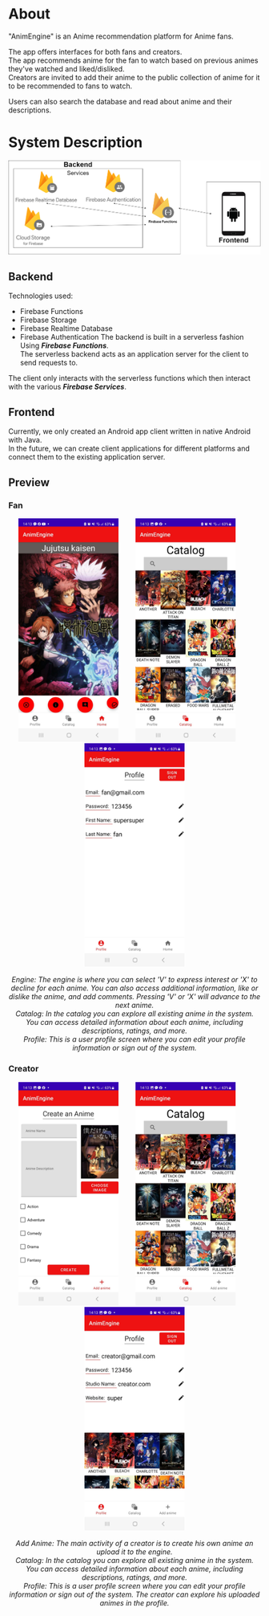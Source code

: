 # About
"AnimEngine" is an Anime recommendation platform for Anime fans.  

The app offers interfaces for both fans and creators.  
The app recommends anime for the fan to watch based on previous animes they've watched and liked/disliked.  
Creators are invited to add their anime to the public collection of anime for it to be recommended to fans to watch.  

Users can also search the database and read about anime and their descriptions.

# System Description
![System Description](Images/system.png)  
## Backend
Technologies used: 
- Firebase Functions
- Firebase Storage
- Firebase Realtime Database
- Firebase Authentication
The backend is built in a serverless fashion Using _**Firebase Functions**_.  
The serverless backend acts as an application server for the client to send requests to.

The client only interacts with the serverless functions which then interact with the various _**Firebase Services**_.  

## Frontend
Currently, we only created an Android app client written in native Android with Java.  
In the future, we can create client applications for different platforms and connect them to the existing application server.


## Preview
### Fan
<p align="center">
    <img src="Images/fan_engine.jpeg" alt="Engine" width="200" style="margin-right: 30px;" />
    <img src="Images/fan_catalog.jpeg" alt="Catalog" width="200" style="margin-right: 30px;" />
    <img src="Images/fan_profile.jpeg" alt="Profile" width="200" />
</p>

<p align="center">
    <em>Engine: The engine is where you can select 'V' to express interest or 'X' to decline for each anime. You can also access additional information, like or dislike the anime, and add comments. Pressing 'V' or 'X' will advance to the next anime.</em> </br>
    <em>Catalog: In the catalog you can explore all existing anime in the system. You can access detailed information about each anime, including descriptions, ratings, and more.</em> </br>
    <em>Profile: This is a user profile screen where you can edit your profile information or sign out of the system.</em>
</p>

### Creator
<p align="center">
    <img src="Images/creator_add_anime.jpeg" alt="Add Anime" width="200" style="margin-right: 30px;" />
    <img src="Images/creator_catalog.jpeg" alt="Catalog" width="200" style="margin-right: 30px;" />
    <img src="Images/creator_profile.jpeg" alt="Profile" width="200" />
</p>

<p align="center">
    <em>Add Anime: The main activity of a creator is to create his own anime an upload it to the engine.</em> </br>
    <em>Catalog: In the catalog you can explore all existing anime in the system. You can access detailed information about each anime, including descriptions, ratings, and more.</em> </br>
    <em>Profile: This is a user profile screen where you can edit your profile information or sign out of the system. The creator can explore his uploaded animes in the profile.</em>
</p>
